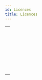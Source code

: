 ```yaml
---
id: Licences
title: Licences
---
```


|                                                                                                                         |
| ----------------------------------------------------------------------------------------------------------------------- |
| [<!-- INCLUDE #_command_.CHANGE LICENSES.Syntax -->](../../commands-legacy/change-licenses.md)<br/>                     |
| [<!-- INCLUDE #_command_.Create deployment license.Syntax -->](../../commands-legacy/create-deployment-license.md)<br/> |
| [<!-- INCLUDE #_command_.Is license available.Syntax -->](../../commands-legacy/is-license-available.md)<br/>           |
| [<!-- INCLUDE #_command_.License info.Syntax -->](../../commands/license-info.md)<br/>                                  |
| [<!-- INCLUDE #_command_.License usage.Syntax -->](../../commands-legacy/license-usage.md)<br/>                         |
| [<!-- INCLUDE #_command_.Refresh license.Syntax -->](../../commands-legacy/refresh-license.md)<br/>                     |

